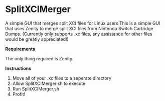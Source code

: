 # SplitXCIMerger
A simple GUI that merges split XCI files for Linux users
This is a simple GUI that uses Zenity to merge split XCI files from Nintendo Switch Cartridge Dumps.
(Currently only supports .xc files, any assistance for other files would be greatly appreciated!)

**Requirements**

The only thing required is Zenity.

**Instructions**
1. Move all of your .xc files to a seperate directory
2. Allow SplitXCIMerger.sh to execute
3. Run SplitXCIMerger.sh
4. Profit!
